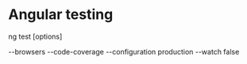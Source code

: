 # Angular testing
      
ng test <project> [options]

--browsers
--code-coverage
--configuration production
--watch false
